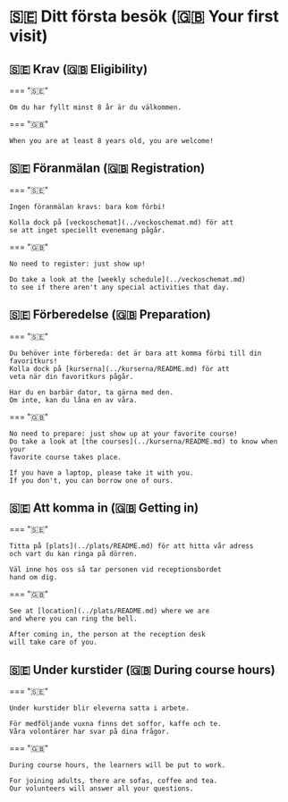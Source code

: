 # 🇸🇪 Ditt första besök (🇬🇧 Your first visit)

## 🇸🇪 Krav (🇬🇧 Eligibility)

=== "🇸🇪"

    Om du har fyllt minst 8 år är du välkommen.

=== "🇬🇧"

    When you are at least 8 years old, you are welcome!

## 🇸🇪 Föranmälan (🇬🇧 Registration)

=== "🇸🇪"

    Ingen föranmälan kravs: bara kom förbi!

    Kolla dock på [veckoschemat](../veckoschemat.md) för att
    se att inget speciellt evenemang pågår.

=== "🇬🇧"

    No need to register: just show up!

    Do take a look at the [weekly schedule](../veckoschemat.md)
    to see if there aren't any special activities that day.

## 🇸🇪 Förberedelse (🇬🇧 Preparation)

=== "🇸🇪"

    Du behöver inte förbereda: det är bara att komma förbi till din favoritkurs!
    Kolla dock på [kurserna](../kurserna/README.md) för att
    veta när din favoritkurs pågår.

    Har du en barbär dator, ta gärna med den.
    Om inte, kan du låna en av våra.

=== "🇬🇧"

    No need to prepare: just show up at your favorite course!
    Do take a look at [the courses](../kurserna/README.md) to know when your
    favorite course takes place.

    If you have a laptop, please take it with you.
    If you don't, you can borrow one of ours.

## 🇸🇪 Att komma in (🇬🇧 Getting in)

=== "🇸🇪"

    Titta på [plats](../plats/README.md) för att hitta vår adress
    och vart du kan ringa på dörren.

    Väl inne hos oss så tar personen vid receptionsbordet 
    hand om dig.

=== "🇬🇧"

    See at [location](../plats/README.md) where we are
    and where you can ring the bell.

    After coming in, the person at the reception desk
    will take care of you.

## 🇸🇪 Under kurstider (🇬🇧 During course hours)

=== "🇸🇪"

    Under kurstider blir eleverna satta i arbete.

    För medföljande vuxna finns det soffor, kaffe och te.
    Våra volontärer har svar på dina frågor.

=== "🇬🇧"

    During course hours, the learners will be put to work.

    For joining adults, there are sofas, coffee and tea.
    Our volunteers will answer all your questions.
